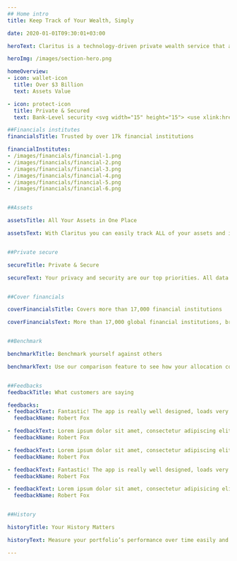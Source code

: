 ```yaml
---
## Home intro
title: Keep Track of Your Wealth, Simply

date: 2020-01-01T09:30:01+03:00

heroText: Claritus is a technology-driven private wealth service that allows you to track, understand, and take control of your wealth - all in one place!

heroImg: /images/section-hero.png

homeOverview: 
- icon: wallet-icon
  title: Over $3 Billion
  text: Assets Value

- icon: protect-icon
  title: Private & Secured
  text: Bank-Level security <svg width="15" height="15"> <use xlink:href="#info-icon"></use> </svg>

##Financials institutes
financialsTitle: Trusted by over 17k financial institutions

financialInstitutes:
- /images/financials/financial-1.png
- /images/financials/financial-2.png
- /images/financials/financial-3.png
- /images/financials/financial-4.png
- /images/financials/financial-5.png
- /images/financials/financial-6.png


##Assets 

assetsTitle: All Your Assets in One Place

assetsText: With Claritus you can easily track ALL of your assets and investments  and have an automatic clear view of your holdings, without using spreadsheets and without needing a Finance Master’s degree!


##Private secure

secureTitle: Private & Secure

secureText: Your privacy and security are our top priorities. All data is encrypted and stored according to the highest standards. With Claritus, your data is for your eyes only.


##Cover financials

coverFinancialsTitle: Covers more than 17,000 financial institutions

coverFinancialsText: More than 17,000 global financial institutions, brokerages, and other financial organizations provide real-time data.


##Benchmark

benchmarkTitle: Benchmark yourself against others

benchmarkText: Use our comparison feature to see how your allocation compared to other investors similar to your strategy. Share insights, investing ideas and strategies every day.


##Feedbacks
feedbackTitle: What customers are saying

feedbacks:
- feedbackText: Fantastic! The app is really well designed, loads very fast and I really appreciate the subtle details that have been included. I'm very happy to have found it.
  feedbackName: Robert Fox

- feedbackText: Lorem ipsum dolor sit amet, consectetur adipiscing elit ut aliquam, purus sit amet luctus venenatis, lectus magna fringilla urna, porttitor
  feedbackName: Robert Fox

- feedbackText: Lorem ipsum dolor sit amet, consectetur adipiscing elit ut aliquam, purus sit amet luctus venenatis, lectus magna fringilla urna, porttitor rhoncus dolor purus non enim praesent ele porttitor rhoncus dolor purus non enim praesent ele 
  feedbackName: Robert Fox

- feedbackText: Fantastic! The app is really well designed, loads very fast and I really appreciate the subtle details that have been included. I'm very happy to have found it.
  feedbackName: Robert Fox

- feedbackText: Lorem ipsum dolor sit amet, consectetur adipisicing elit. Ad aliquam fuga laborum laudantium porro, praesentium quam saepe sit tempora voluptatem.
  feedbackName: Robert Fox


##History

historyTitle: Your History Matters

historyText: Measure your portfolio’s performance over time easily and accurately. <br/> Your holding history has huge value, with Claritus you benefit from performance analytics and cross asset performance comparisons to help grow your wealth.

---
```


